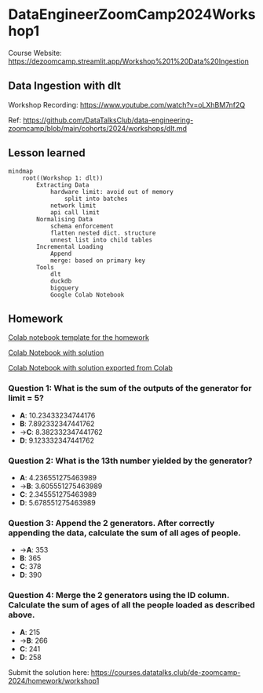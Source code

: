 # DataEngineerZoomCamp2024Workshop1

Course Website: https://dezoomcamp.streamlit.app/Workshop%201%20Data%20Ingestion

## Data Ingestion with dlt

Workshop Recording: https://www.youtube.com/watch?v=oLXhBM7nf2Q

Ref: https://github.com/DataTalksClub/data-engineering-zoomcamp/blob/main/cohorts/2024/workshops/dlt.md

## Lesson learned


```mermaid
mindmap
    root((Workshop 1: dlt))
        Extracting Data
            hardware limit: avoid out of memory
                split into batches
            network limit
            api call limit
        Normalising Data
            schema enforcement
            flatten nested dict. structure
            unnest list into child tables
        Incremental Loading
            Append
            merge: based on primary key
        Tools
            dlt
            duckdb
            bigquery
            Google Colab Notebook
```

## Homework

[Colab notebook template for the homework](https://colab.research.google.com/drive/1Te-AT0lfh0GpChg1Rbd0ByEKOHYtWXfm#scrollTo=wLF4iXf-NR7t&forceEdit=true&sandboxMode=true)

[Colab Notebook with solution](https://colab.research.google.com/drive/1KtSf3BdyBayXyCuMi5YKZgi7ZBUVj6tZ?usp=sharing)

[Colab Notebook with solution exported from Colab](/DEZoomcamp2024_Workshop1_Homework_data_talks_club_data_extraction_and_ingestion.ipynb)

### Question 1: What is the sum of the outputs of the generator for limit = 5?
- **A**: 10.23433234744176
- **B**: 7.892332347441762
- ->**C**: 8.382332347441762
- **D**: 9.123332347441762

### Question 2: What is the 13th number yielded by the generator?
- **A**: 4.236551275463989
- ->**B**: 3.605551275463989
- **C**: 2.345551275463989
- **D**: 5.678551275463989

### Question 3: Append the 2 generators. After correctly appending the data, calculate the sum of all ages of people.
- ->**A**: 353
- **B**: 365
- **C**: 378
- **D**: 390

### Question 4: Merge the 2 generators using the ID column. Calculate the sum of ages of all the people loaded as described above.
- **A**: 215
- ->**B**: 266
- **C**: 241
- **D**: 258

Submit the solution here: https://courses.datatalks.club/de-zoomcamp-2024/homework/workshop1
